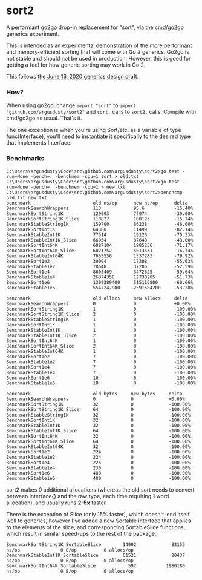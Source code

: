 # sort2
A performant go2go drop-in replacement for "sort", via the [cmd/go2go](https://go.googlesource.com/go/+/refs/heads/dev.go2go/README.go2go.md) generics experiment.

This is intended as an experimental demonstration of the more performant and memory-efficient sorting that will come with Go 2 generics. Go2go is not stable and should not be used in production. However, this is good for getting a feel for how generic sorting may work in Go 2.

This follows [the June 16, 2020 generics design draft](https://go.googlesource.com/proposal/+/refs/heads/master/design/go2draft-type-parameters.md).

### How?

When using go2go, change `import "sort"` to `import "github.com/argusdusty/sort2"` and `sort.` calls to `sort2.` calls. Compile with cmd/go2go as usual. That's it.

The one exception is when you're using Sort/etc. as a variable of type func(Interface), you'll need to instantiate it specifically to the desired type that implements Interface.

### Benchmarks

```
C:\Users\argusdusty\Code\src\github.com\argusdusty\sort2>go test -run=None -bench=. -benchmem -cpu=1 sort > old.txt
C:\Users\argusdusty\Code\src\github.com\argusdusty\sort2>go test -run=None -bench=. -benchmem -cpu=1 > new.txt
C:\Users\argusdusty\Code\src\github.com\argusdusty\sort2>benchcmp old.txt new.txt
benchmark                       old ns/op      new ns/op      delta
BenchmarkSearchWrappers         113            95.6           -15.40%
BenchmarkSortString1K           129093         77974          -39.60%
BenchmarkSortString1K_Slice     118827         100123         -15.74%
BenchmarkStableString1K         159700         86238          -46.00%
BenchmarkSortInt1K              64380          11499          -82.14%
BenchmarkStableInt1K            77514          19126          -75.33%
BenchmarkStableInt1K_Slice      66054          37648          -43.00%
BenchmarkSortInt64K             6887104        1985236        -71.17%
BenchmarkSortInt64K_Slice       6021752        5013531        -16.74%
BenchmarkStableInt64K           7655556        1537283        -79.92%
BenchmarkSort1e2                39004          17308          -55.63%
BenchmarkStable1e2              78648          37286          -52.59%
BenchmarkSort1e4                8603409        3472625        -59.64%
BenchmarkStable1e4              26374358       12730205       -51.73%
BenchmarkSort1e6                1309289400     515116800      -60.66%
BenchmarkStable1e6              5547247900     2591584200     -53.28%

benchmark                       old allocs     new allocs     delta
BenchmarkSearchWrappers         0              0              +0.00%
BenchmarkSortString1K           1              0              -100.00%
BenchmarkSortString1K_Slice     2              0              -100.00%
BenchmarkStableString1K         1              0              -100.00%
BenchmarkSortInt1K              1              0              -100.00%
BenchmarkStableInt1K            1              0              -100.00%
BenchmarkStableInt1K_Slice      2              0              -100.00%
BenchmarkSortInt64K             1              0              -100.00%
BenchmarkSortInt64K_Slice       2              0              -100.00%
BenchmarkStableInt64K           1              0              -100.00%
BenchmarkSort1e2                7              0              -100.00%
BenchmarkStable1e2              7              0              -100.00%
BenchmarkSort1e4                7              0              -100.00%
BenchmarkStable1e4              7              0              -100.00%
BenchmarkSort1e6                10             0              -100.00%
BenchmarkStable1e6              10             0              -100.00%

benchmark                       old bytes     new bytes     delta
BenchmarkSearchWrappers         0             0             +0.00%
BenchmarkSortString1K           32            0             -100.00%
BenchmarkSortString1K_Slice     64            0             -100.00%
BenchmarkStableString1K         32            0             -100.00%
BenchmarkSortInt1K              32            0             -100.00%
BenchmarkStableInt1K            32            0             -100.00%
BenchmarkStableInt1K_Slice      64            0             -100.00%
BenchmarkSortInt64K             32            0             -100.00%
BenchmarkSortInt64K_Slice       64            0             -100.00%
BenchmarkStableInt64K           32            0             -100.00%
BenchmarkSort1e2                224           0             -100.00%
BenchmarkStable1e2              224           0             -100.00%
BenchmarkSort1e4                225           0             -100.00%
BenchmarkStable1e4              230           0             -100.00%
BenchmarkSort1e6                480           0             -100.00%
BenchmarkStable1e6              480           0             -100.00%
```

sort2 makes 0 additional allocations (whereas the old sort needs to convert between interface{} and the raw type, each time requiring 1 word allocation), and usually runs **2-5x** faster.

There is the exception of Slice (only 15% faster), which doesn't lend itself well to generics, however I've added a new Sortable interface that applies to the elements of the slice, and corresponding SortableSlice functions, which result in similar speed-ups to the rest of the package:
```
BenchmarkSortString1K_SortableSlice        14902             82155 ns/op               0 B/op          0 allocs/op
BenchmarkStableInt1K_SortableSlice         61521             20437 ns/op               0 B/op          0 allocs/op
BenchmarkSortInt64K_SortableSlice            592           1980180 ns/op               0 B/op          0 allocs/op
```